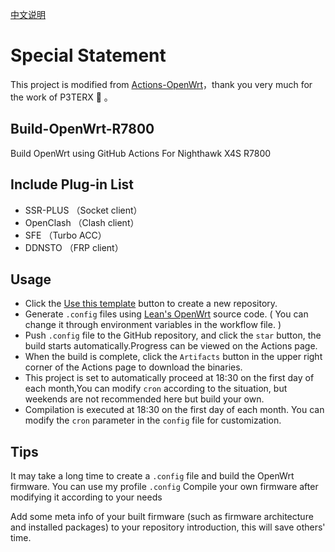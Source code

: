 [中文说明](./README_CN.md)

# Special Statement

This project is modified from [Actions-OpenWrt](https://github.com/P3TERX/Actions-OpenWrt)，thank you very much for the work of P3TERX 🙏 。

## Build-OpenWrt-R7800

Build OpenWrt using GitHub Actions For Nighthawk X4S R7800

## Include Plug-in List

- SSR-PLUS （Socket client）
- OpenClash （Clash client）
- SFE （Turbo ACC）
- DDNSTO （FRP client）

## Usage

- Click the [Use this template](https://github.com/brick713/Build-OpenWrt-R7800) button to create a new repository.
- Generate `.config` files using [Lean's OpenWrt](https://github.com/coolsnowwolf/lede) source code. ( You can change it through environment variables in the workflow file. )
- Push `.config` file to the GitHub repository, and click the `star` button, the build starts automatically.Progress can be viewed on the Actions page.
- When the build is complete, click the `Artifacts` button in the upper right corner of the Actions page to download the binaries.
- This project is set to automatically proceed at 18:30 on the first day of each month,You can modify `cron` according to the situation, but weekends are not recommended here but build your own.
- Compilation is executed at 18:30 on the first day of each month. You can modify the `cron` parameter in the `config` file for customization.

## Tips

It may take a long time to create a `.config` file and build the OpenWrt firmware. You can use my profile `.config` Compile your own firmware after modifying it according to your needs

Add some meta info of your built firmware (such as firmware architecture and installed packages) to your repository introduction, this will save others' time.

